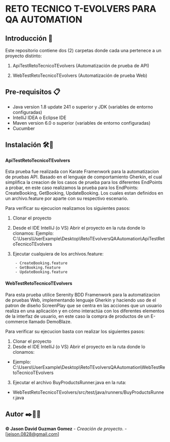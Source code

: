 
# **RETO TECNICO T-EVOLVERS PARA QA AUTOMATION**

## Introducción 📖

Este repositorio contiene dos (2) carpetas donde cada una pertenece a un proyecto distinto:

1. ApiTestRetoTecnicoTEvolvers (Automatización de prueba de API)

2. WebTestRetoTecnicoTEvolvers (Automatización de prueba Web)

## Pre-requisitos 📋
- Java version 1.8 update 241 o superior y JDK (variables de entorno configuradas)
- IntelliJ IDEA  o Eclipse IDE  
- Maven version 6.0 o superior (variables de entorno configuradas)
- Cucumber

## Instalación 🛠️🔩

#### ApiTestRetoTecnicoTEvolvers

Esta prueba fue realizada con Karate Framenwork para la automatizacion de pruebas API. Basado en el lenguaje de comportamiento Gherkin, el cual simplifica la creacion de los casos de prueba para los diferentes EndPoints a probar, en este caso realizamos la prueba para los EndPoints: CreateBooking, GetBooking, UpdateBooking. Los cuales estan definidos en un archivo.feature por aparte con su respectivo escenario.

Para verificar su ejecucion realizamos los siguientes pasos:
1. Clonar el proyecto
2.  Desde el IDE IntelliJ (o VS) Abrir el proyecto en la ruta donde lo clonamos:
Ejemplo: C:\Users\UserExample\Desktop\RetoTEvolversQAAutomation\ApiTestRetoTecnicoTEvolvers

3. Ejecutar cualquiera de los archivos.feature:

		- CreateBooking.feature
		- GetBooking.feature
		- UpdateBooking.feature


#### WebTestRetoTecnicoTEvolvers

Para esta prueba utilice Serenity BDD Framenwork para la automatizacion de pruebas Web, implementando lenguaje Gherkin y haciendo uso de el patron de diseño ScreenPlay que se centra en las acciones que un usuario realiza en una aplicación y en cómo interactúa con los diferentes elementos de la interfaz de usuario, en este caso la compra de productos de un E-commerce llamado DemoBlaze.

Para verificar su ejecucion basta con  realizar los siguientes pasos:

1. Clonar el proyecto
2.  Desde el IDE IntelliJ (o VS) Abrir el proyecto en la ruta donde lo clonamos:
 - Ejemplo: C:\Users\UserExample\Desktop\RetoTEvolversQAAutomation\WebTestRetoTecnicoTEvolvers

3. Ejecutar el archivo BuyProductsRunner.java en la ruta:

  - WebTestRetoTecnicoTEvolvers/src/test/java/runners/BuyProductsRunner.java
  
## Autor ✒️👨🏻‍
 **©️ Jason David Guzman Gomez** - *Creación de proyecto.* - [jeison.0828@gmail.com]
